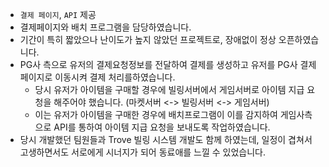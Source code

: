 - `결제 페이지`, `API` 제공
- 결제페이지와 배치 프로그램을 담당하였습니다.
- 기간이 특히 짧았으나 난이도가 높지 않았던 프로젝트로, 장애없이 정상 오픈하였습니다. 
- PG사 측으로 유저의 결제요청정보를 전달하여 결제를 생성하고 유저를 PG사 결제페이지로 이동시켜 결제 처리를하였습니다.
  - 당시 유저가 아이템을 구매할 경우에 빌링서버에서 게임서버로 아이템 지급 요청을 해주어야 했습니다. (마켓서버 <-> 빌링서버 <-> 게임서버)
  - 이는 유저가 아이템을 구매한 경우에 배치프로그램이 이를 감지하여 게임사측으로 API를 통하여 아이템 지급 요청을 보내도록 작업하였습니다.
- 당시 개발했던 팀원들과 Trove 빌링 시스템 개발도 함께 하였는데, 일정이 겹쳐서 고생하면서도 서로에게 시너지가 되어 동료애를 느낄 수 있었습니다.